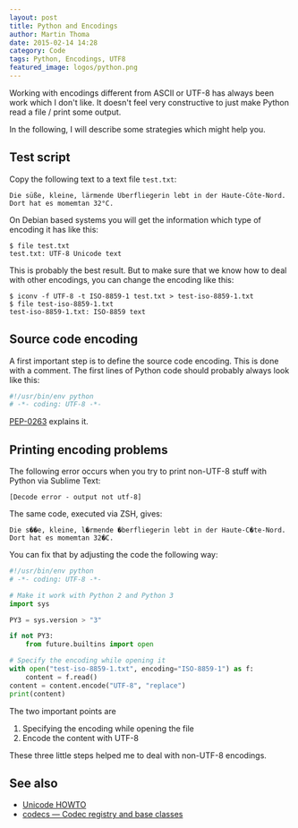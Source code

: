 ```yaml
---
layout: post
title: Python and Encodings
author: Martin Thoma
date: 2015-02-14 14:28
category: Code
tags: Python, Encodings, UTF8
featured_image: logos/python.png
---
```

Working with encodings different from ASCII or UTF-8 has always been work
which I don't like. It doesn't feel very constructive to just make Python
read a file / print some output.

In the following, I will describe some strategies which might help you.


## Test script

Copy the following text to a text file `test.txt`:

```text
Die süße, kleine, lärmende Überfliegerin lebt in der Haute-Côte-Nord.
Dort hat es momemtan 32°C.
```

On Debian based systems you will get the information which type of encoding it
has like this:

```text
$ file test.txt
test.txt: UTF-8 Unicode text
```

This is probably the best result. But to make sure that we know how to deal
with other encodings, you can change the encoding like this:

```text
$ iconv -f UTF-8 -t ISO-8859-1 test.txt > test-iso-8859-1.txt
$ file test-iso-8859-1.txt 
test-iso-8859-1.txt: ISO-8859 text
```


## Source code encoding

A first important step is to define the source code encoding. This is done
with a comment. The first lines of Python code should probably always look
like this:

```python
#!/usr/bin/env python
# -*- coding: UTF-8 -*-
```

[PEP-0263](https://www.python.org/dev/peps/pep-0263/) explains it.


## Printing encoding problems

The following error occurs when you try to print non-UTF-8 stuff with Python
via Sublime Text:

```text
[Decode error - output not utf-8]
```

The same code, executed via ZSH, gives:

```text
Die s��e, kleine, l�rmende �berfliegerin lebt in der Haute-C�te-Nord.
Dort hat es momemtan 32�C.
```

You can fix that by adjusting the code the following way:


```python
#!/usr/bin/env python
# -*- coding: UTF-8 -*-

# Make it work with Python 2 and Python 3
import sys

PY3 = sys.version > "3"

if not PY3:
    from future.builtins import open

# Specify the encoding while opening it
with open("test-iso-8859-1.txt", encoding="ISO-8859-1") as f:
    content = f.read()
content = content.encode("UTF-8", "replace")
print(content)
```

The two important points are

1. Specifying the encoding while opening the file
2. Encode the content with UTF-8

These three little steps helped me to deal with non-UTF-8 encodings.


## See also
* [Unicode HOWTO](https://docs.python.org/2/howto/unicode.html)
* [codecs — Codec registry and base classes](https://docs.python.org/3/library/codecs.html)